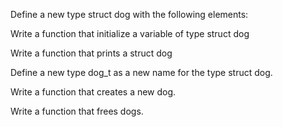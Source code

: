 Define a new type struct dog with the following elements:



Write a function that initialize a variable of type struct dog



Write a function that prints a struct dog



Define a new type dog_t as a new name for the type struct dog.



Write a function that creates a new dog.



Write a function that frees dogs.



